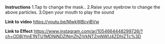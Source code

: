 **Instructions**
1.Tap to change the mask..
2.Raise your eyebrow to change the above particles.
3.Open your mouth to play the sound

**Link to video**
https://youtu.be/MwkWBcvjBVw

**Link to Effect**
https://www.instagram.com/ar/1054664448299726/?ch=ODBjYmE1NTU1MDNiNDZlNmZhZjVkNTZmNWU4ZDhlZTc%3D
